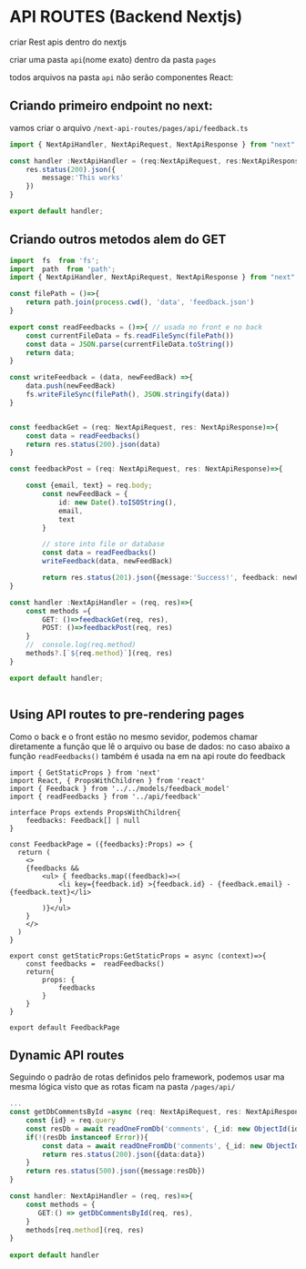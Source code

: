# API ROUTES (Backend Nextjs)
criar Rest apis dentro do nextjs

criar uma pasta `api`(nome exato) dentro da pasta `pages`

todos arquivos na pasta `api` não serão componentes React:

## Criando primeiro endpoint no next:
vamos criar o arquivo `/next-api-routes/pages/api/feedback.ts` 
```ts
import { NextApiHandler, NextApiRequest, NextApiResponse } from "next"

const handler :NextApiHandler = (req:NextApiRequest, res:NextApiResponse)=>{
	res.status(200).json({
		message:'This works'
	})
}

export default handler;

```

## Criando outros metodos alem do GET

```ts
import  fs  from 'fs';
import  path  from 'path';
import { NextApiHandler, NextApiRequest, NextApiResponse } from "next"

const filePath = ()=>{
	return path.join(process.cwd(), 'data', 'feedback.json')
}

export const readFeedbacks = ()=>{ // usada no front e no back
	const currentFileData = fs.readFileSync(filePath())
	const data = JSON.parse(currentFileData.toString())
	return data;
}

const writeFeedback = (data, newFeedBack) =>{
	data.push(newFeedBack)
	fs.writeFileSync(filePath(), JSON.stringify(data))
}


const feedbackGet = (req: NextApiRequest, res: NextApiResponse)=>{ 
	const data = readFeedbacks()
	return res.status(200).json(data)
}

const feedbackPost = (req: NextApiRequest, res: NextApiResponse)=>{

	const {email, text} = req.body;
		const newFeedBack = {
			id: new Date().toISOString(),
			email,
			text
		}

		// store into file or database
		const data = readFeedbacks()
		writeFeedback(data, newFeedBack)

		return res.status(201).json({message:'Success!', feedback: newFeedBack})
}

const handler :NextApiHandler = (req, res)=>{
	const methods ={
		GET: ()=>feedbackGet(req, res),
		POST: ()=>feedbackPost(req, res)
	}
	// 	console.log(req.method)
	methods?.[`${req.method}`](req, res)
}

export default handler;



```

## Using API routes to pre-rendering pages
Como o back e o front estão no mesmo sevidor, podemos chamar diretamente a função que lê o arquivo ou base de dados:
no caso abaixo a função `readFeedbacks()` também é usada na em na api route do feedback

```tsx
import { GetStaticProps } from 'next'
import React, { PropsWithChildren } from 'react'
import { Feedback } from '../../models/feedback_model'
import { readFeedbacks } from '../api/feedback'

interface Props extends PropsWithChildren{
	feedbacks: Feedback[] | null
}

const FeedbackPage = ({feedbacks}:Props) => {
  return (
	<>
	{feedbacks &&
		<ul> { feedbacks.map((feedback)=>(
			<li key={feedback.id} >{feedback.id} - {feedback.email} - {feedback.text}</li>
			)
		)}</ul>
	}
	</>
  )
}

export const getStaticProps:GetStaticProps = async (context)=>{
	const feedbacks =  readFeedbacks()
	return{
		props: {
			feedbacks
		}
	}
}

export default FeedbackPage
```

## Dynamic API routes
Seguindo o padrão de rotas definidos pelo framework, podemos usar ma mesma lógica visto que as rotas ficam na pasta `/pages/api/`
```ts
...
const getDbCommentsById =async (req: NextApiRequest, res: NextApiResponse) =>{
	const {id} = req.query
	const resDb = await readOneFromDb('comments', {_id: new ObjectId(id as string)})
	if(!(resDb instanceof Error)){
		const data = await readOneFromDb('comments', {_id: new ObjectId(id as string)})
		return res.status(200).json({data:data})
	}
	return res.status(500).json({message:resDb})
}	

const handler: NextApiHandler = (req, res)=>{
	const methods = {
	   GET:() => getDbCommentsById(req, res),
	}
	methods[req.method](req, res)
}
   
export default handler
```
